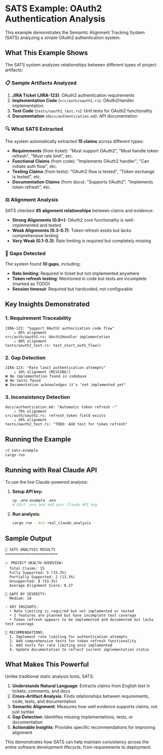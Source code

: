 # SATS Example: OAuth2 Authentication Analysis

This example demonstrates the Semantic Alignment Tracking System (SATS) analyzing a simple OAuth2 authentication system.

## What This Example Shows

The SATS system analyzes relationships between different types of project artifacts:

### 📋 Sample Artifacts Analyzed

1. **JIRA Ticket (JIRA-123)**: OAuth2 authentication requirements
2. **Implementation Code** (`src/auth/oauth2.rs`): OAuth2Handler implementation
3. **Test Code** (`tests/oauth2_test.rs`): Unit tests for OAuth2 functionality  
4. **Documentation** (`docs/authentication.md`): API documentation

### 🔍 What SATS Extracted

The system automatically extracted **15 claims** across different types:

- **Requirements** (from ticket): "Must support OAuth2", "Must handle token refresh", "Must rate limit", etc.
- **Functional Claims** (from code): "Implements OAuth2 handler", "Can initiate auth flow", etc.
- **Testing Claims** (from tests): "OAuth2 flow is tested", "Token exchange is tested", etc.
- **Documentation Claims** (from docs): "Supports OAuth2", "Implements token refresh", etc.

### ⚖️ Alignment Analysis

SATS checked **45 alignment relationships** between claims and evidence:

- **Strong Alignments (0.8+)**: OAuth2 core functionality is well-implemented and tested
- **Weak Alignments (0.3-0.7)**: Token refresh exists but lacks comprehensive testing
- **Very Weak (0.1-0.3)**: Rate limiting is required but completely missing

### 🚨 Gaps Detected

The system found **10 gaps**, including:

- **Rate limiting**: Required in ticket but not implemented anywhere
- **Token refresh testing**: Mentioned in code but tests are incomplete (marked as TODO)
- **Session timeout**: Required but hardcoded, not configurable

## Key Insights Demonstrated

### 1. **Requirement Traceability**
```
JIRA-123: "Support OAuth2 authorization code flow"
    ↓ 85% alignment
src/auth/oauth2.rs: OAuth2Handler implementation
    ↓ 90% alignment  
tests/oauth2_test.rs: test_start_auth_flow()
```

### 2. **Gap Detection**
```
JIRA-123: "Rate limit authentication attempts"
    ↓ 10% alignment (MISSING!)
❌ No implementation found in codebase
❌ No tests found  
❌ Documentation acknowledges it's "not implemented yet"
```

### 3. **Inconsistency Detection**
```
docs/authentication.md: "Automatic token refresh ✅"
    ↓ 70% alignment
src/auth/oauth2.rs: refresh_token field exists
    ↓ 20% alignment  
tests/oauth2_test.rs: "TODO: Add test for token refresh"
```

## Running the Example

```bash
cd sats-example
cargo run
```

## Running with Real Claude API

To use the live Claude-powered analysis:

1. **Setup API key:**
   ```bash
   cp .env.example .env
   # Edit .env and add your Claude API key
   ```

2. **Run analysis:**
   ```bash
   cargo run --bin real_claude_analysis
   ```

## Sample Output

```
🎯 SATS ANALYSIS RESULTS
========================

📈 PROJECT HEALTH OVERVIEW:
  Total Claims: 15
  Fully Supported: 5 (33.3%)
  Partially Supported: 2 (13.3%)  
  Unsupported: 8 (53.3%)
  Average Alignment Score: 0.37

🚨 GAPS BY SEVERITY:
  Medium: 10

💡 KEY INSIGHTS:
  • Rate limiting is required but not implemented or tested
  • 2 features are planned but have incomplete test coverage
  • Token refresh appears to be implemented and documented but lacks test coverage

🎯 RECOMMENDATIONS:
  1. Implement rate limiting for authentication attempts
  2. Add comprehensive tests for token refresh functionality  
  3. Add tests for rate limiting once implemented
  4. Update documentation to reflect current implementation status
```

## What Makes This Powerful

Unlike traditional static analysis tools, SATS:

1. **Understands Natural Language**: Extracts claims from English text in tickets, comments, and docs
2. **Cross-Artifact Analysis**: Finds relationships between requirements, code, tests, and documentation
3. **Semantic Alignment**: Measures how well evidence supports claims, not just syntax
4. **Gap Detection**: Identifies missing implementations, tests, or documentation
5. **Actionable Insights**: Provides specific recommendations for improving alignment

This demonstrates how SATS can help maintain consistency across the entire software development lifecycle, from requirements to deployment.